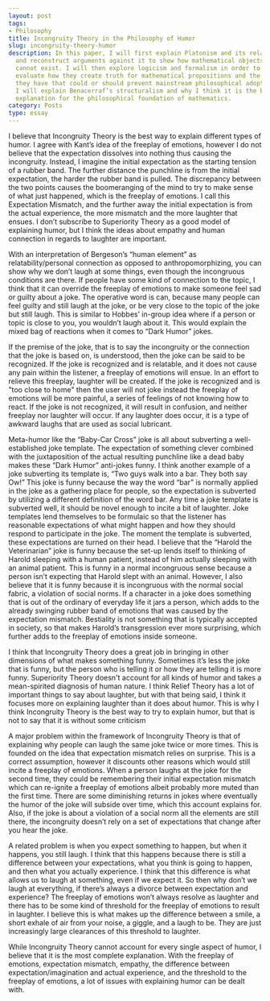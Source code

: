 ```yaml
---
layout: post
tags:
- Philosophy
title: Incongruity Theory in the Philosophy of Humor
slug: incongruity-theory-humor
description: In this paper, I will first explain Platonism and its relation to mathematics
  and reconstruct arguments against it to show how mathematical objects ultimately
  cannot exist. I will then explore logicism and formalism in order to critically
  evaluate how they create truth for mathematical propositions and the problems that
  they have that could or should prevent mainstream philosophical adoption. Finally,
  I will explain Benacerraf’s structuralism and why I think it is the best Anti-Platonist
  explanation for the philosophical foundation of mathematics.
category: Posts
type: essay
---
```


I believe that Incongruity Theory is the best way to explain different types of humor. I agree with Kant’s idea of the freeplay of emotions, however I do not believe that the expectation dissolves into nothing thus causing the incongruity. Instead, I imagine the initial expectation as the starting tension of a rubber band. The further distance the punchline is from the initial expectation, the harder the rubber band is pulled. The discrepancy between the two points causes the boomeranging of the mind to try to make sense of what just happened, which is the freeplay of emotions. I call this Expectation Mismatch, and the further away the initial expectation is from the actual experience, the more mismatch and the more laughter that ensues. I don’t subscribe to Superiority Theory as a good model of explaining humor, but I think the ideas about empathy and human connection in regards to laughter are important.

With an interpretation of Bergeson’s “human element” as relatability/personal connection as opposed to anthropomorphizing, you can show why we don’t laugh at some things, even though the incongruous conditions are there. If people have some kind of connection to the topic, I think that it can override the freeplay of emotions to make someone feel sad or guilty about a joke. The operative word is can, because many people can feel guilty and still laugh at the joke, or be very close to the topic of the joke but still laugh. This is similar to Hobbes’ in-group idea where if a person or topic is close to you, you wouldn’t laugh about it. This would explain the mixed bag of reactions when it comes to “Dark Humor” jokes.

If the premise of the joke, that is to say the incongruity or the connection that the joke is based on, is understood, then the joke can be said to be recognized. If the joke is recognized and is relatable, and it does not cause any pain within the listener, a freeplay of emotions will ensue. In an effort to relieve this freeplay, laughter will be created. If the joke is recognized and is "too close to home" then the user will not joke instead the freeplay of emotions will be more painful, a series of feelings of not knowing how to react. If the joke is not recognized, it will result in confusion, and neither freeplay nor laughter will occur. If any laughter does occur, it is a type of awkward laughs that are used as social lubricant.

Meta-humor like the “Baby-Car Cross” joke is all about subverting a well-established joke template. The expectation of something clever combined with the juxtaposition of the actual resulting punchline like a dead baby makes these “Dark Humor” anti-jokes funny. I think another example of a joke subverting its template is, “Two guys walk into a bar. They both say Ow!” This joke is funny because the way the word “bar” is normally applied in the joke as a gathering place for people, so the expectation is subverted by utilizing a different definition of the word bar. Any time a joke template is subverted well, it should be novel enough to incite a bit of laughter. Joke templates lend themselves to be formulaic so that the listener has reasonable expectations of what might happen and how they should respond to participate in the joke. The moment the template is subverted, these expectations are turned on their head.
I believe that the “Harold the Veterinarian” joke is funny because the set-up lends itself to thinking of Harold sleeping with a human patient, instead of him actually sleeping with an animal patient. This is funny in a normal incongruous sense because a person isn’t expecting that Harold slept with an animal. However, I also believe that it is funny because it is incongruous with the normal social fabric, a violation of social norms. If a character in a joke does something that is out of the ordinary of everyday life it jars a person, which adds to the already swinging rubber band of emotions that was caused by the expectation mismatch. Bestiality is not something that is typically accepted in society, so that makes Harold’s transgression ever more surprising, which further adds to the freeplay of emotions inside someone.

I think that Incongruity Theory does a great job in bringing in other dimensions of what makes something funny. Sometimes it’s less the joke that is funny, but the person who is telling it or how they are telling it is more funny. Superiority Theory doesn't account for all kinds of humor and takes a mean-spirited diagnosis of human nature. I think Relief Theory has a lot of important things to say about laughter, but with that being said, I think it focuses more on explaining laughter than it does about humor. This is why I think Incongruity Theory is the best way to try to explain humor, but that is not to say that it is without some criticism

A major problem within the framework of Incongruity Theory is that of explaining why people can laugh the same joke twice or more times. This is founded on the idea that expectation mismatch relies on surprise. This is a correct assumption, however it discounts other reasons which would still incite a freeplay of emotions. When a person laughs at the joke for the second time, they could be remembering their initial expectation mismatch which can re-ignite a freeplay of emotions albeit probably more muted than the first time. There are some diminishing returns in jokes where eventually the humor of the joke will subside over time, which this account explains for. Also, if the joke is about a violation of a social norm all the elements are still there, the incongruity doesn’t rely on a set of expectations that change after you hear the joke. 

A related problem is when you expect something to happen, but when it happens, you still laugh. I think that this happens because there is still a difference between your expectations, what you think is going to happen, and then what you actually experience. I think that this difference is what allows us to laugh at something, even if we expect it. So then why don’t we laugh at everything, if there’s always a divorce between expectation and experience? The freeplay of emotions won’t always resolve as laughter and there has to be some kind of threshold for the freeplay of emotions to result in laughter. I believe this is what makes up the difference between a smile, a short exhale of air from your noise, a giggle, and a laugh to be. They are just increasingly large clearances of this threshold to laughter.

While Incongruity Theory cannot account for every single aspect of humor, I believe that it is the most complete explanation. With the freeplay of emotions, expectation mismatch, empathy, the difference between expectation/imagination and actual experience, and the threshold to the freeplay of emotions, a lot of issues with explaining humor can be dealt with.